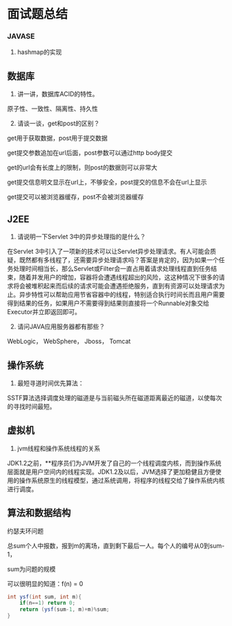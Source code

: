 # 面试题总结

### JAVASE

1. hashmap的实现

## 数据库

1. 讲一讲，数据库ACID的特性。

原子性、一致性、隔离性、持久性

2. 请谈一谈，get和post的区别？

get用于获取数据，post用于提交数据

get提交参数追加在url后面，post参数可以通过http body提交

get的url会有长度上的限制，则post的数据则可以非常大

get提交信息明文显示在url上，不够安全，post提交的信息不会在url上显示

get提交可以被浏览器缓存，post不会被浏览器缓存

## J2EE

1. 请说明一下Servlet 3中的异步处理指的是什么？

在Servlet 3中引入了一项新的技术可以让Servlet异步处理请求。有人可能会质疑，既然都有多线程了，还需要异步处理请求吗？答案是肯定的，因为如果一个任务处理时间相当长，那么Servlet或Filter会一直占用着请求处理线程直到任务结束，随着并发用户的增加，容器将会遭遇线程超出的风险，这这种情况下很多的请求将会被堆积起来而后续的请求可能会遭遇拒绝服务，直到有资源可以处理请求为止。异步特性可以帮助应用节省容器中的线程，特别适合执行时间长而且用户需要得到结果的任务，如果用户不需要得到结果则直接将一个Runnable对象交给Executor并立即返回即可。

2. 请问JAVA应用服务器都有那些？

WebLogic， WebSphere， Jboss， Tomcat

## 操作系统

1. 最短寻道时间优先算法：

SSTF算法选择调度处理的磁道是与当前磁头所在磁道距离最近的磁道，以使每次的寻找时间最短。

## 虚拟机

1. jvm线程和操作系统线程的关系 

JDK1.2之前，**程序员们为JVM开发了自己的一个线程调度内核，而到操作系统层面就是用户空间内的线程实现。JDK1.2及以后，JVM选择了更加稳健且方便使用的操作系统原生的线程模型，通过系统调用，将程序的线程交给了操作系统内核进行调度。

## 算法和数据结构

约瑟夫环问题

总sum个人中报数，报到m的离场，直到剩下最后一人。每个人的编号从0到sum-1，

sum为问题的规模

可以很明显的知道：f(n) = 0

```java
int ysf(int sum, int m){
    if(n==1) return 0;
    return (ysf(sum-1, m)+m)%sum;
}
```


